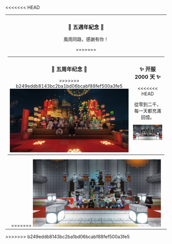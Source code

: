 <<<<<<< HEAD
<table align="center">
  <tr>
    <td align="center" valign="top">
      <h3>🎉 五週年紀念 🎉</h3>
      <p>
        風雨同路，感謝有你！
      </p>
=======
<p align="center">
  
</p>
<table align="center">
  <tr>
    <td align="center" valign="top">
      <h3>🎉 五周年纪念 🎉</h3>
>>>>>>> b249eddb8143bc2ba1bd06bcabf88fef500a3fe5
      <img src="https://github.com/Sasuke1003/photoshub/blob/main/background.png" alt="五週年紀念" width="400"/>
    </td>
    <td align="center" valign="top">
      <h3>✨ 开服 2000 天 ✨</h3>
<<<<<<< HEAD
      <p>
        從零到二千，每一天都充滿回憶。
      </p>
      <img src="https://github.com/Sasuke1003/photoshub/blob/main/2000.png" alt="开服 2000 天" width="400"/>
    </td>
  </tr>
</table>
=======
      <img src="https://github.com/Sasuke1003/photoshub/blob/main/2000.png" alt="开服 2000 天" width="400"/>
    </td>
  </tr>
</table>
>>>>>>> b249eddb8143bc2ba1bd06bcabf88fef500a3fe5
